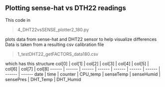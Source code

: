 ## Plotting sense-hat vs DTH22 readings


This code in
>4_DHT22vsSENSE_plotter2_180.py
>
plots data from sense-hat and DHT22 sensor to help visualize differences
Data is taken from a resulting csv calibration file
>1_testDHT22_getFACTORS_data180.csv

which has this structure
col[0] | col[1] | col[2] | col[3] | col[4] | col[5]	| col[6] | col[7] | col[8] 
------ | ------ | ------ | ------ | ------ | ------ | ------ | ------ | ------ 
date | time | counter | CPU_temp | senseTemp | senseHumid |	sensePres | DHT_Temp | DHT_Humid
